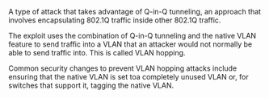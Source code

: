 A type of attack that takes advantage of Q-in-Q tunneling, an approach that involves encapsulating 802.1Q traffic inside other 802.1Q traffic.

The exploit uses the combination of Q-in-Q tunneling and the native VLAN feature to send traffic into a VLAN that an attacker would not normally be able to send traffic into. This is called VLAN hopping.

Common security changes to prevent VLAN hopping attacks include ensuring that the native VLAN is set toa completely unused VLAN or, for switches that support it, tagging the native VLAN.